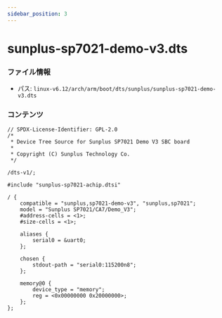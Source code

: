 ```yaml
---
sidebar_position: 3
---
```

# sunplus-sp7021-demo-v3.dts

### ファイル情報

- パス: `linux-v6.12/arch/arm/boot/dts/sunplus/sunplus-sp7021-demo-v3.dts`

### コンテンツ

```dts
// SPDX-License-Identifier: GPL-2.0
/*
 * Device Tree Source for Sunplus SP7021 Demo V3 SBC board
 *
 * Copyright (C) Sunplus Technology Co.
 */

/dts-v1/;

#include "sunplus-sp7021-achip.dtsi"

/ {
	compatible = "sunplus,sp7021-demo-v3", "sunplus,sp7021";
	model = "Sunplus SP7021/CA7/Demo_V3";
	#address-cells = <1>;
	#size-cells = <1>;

	aliases {
		serial0 = &uart0;
	};

	chosen {
		stdout-path = "serial0:115200n8";
	};

	memory@0 {
		device_type = "memory";
		reg = <0x00000000 0x20000000>;
	};
};

```
